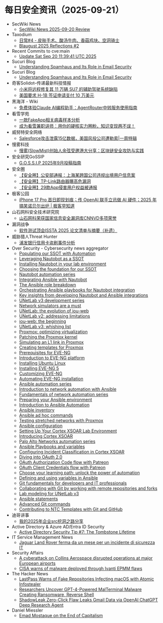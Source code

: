 # 每日安全资讯（2025-09-21）

- SecWiki News
  - [SecWiki News 2025-09-20 Review](http://www.sec-wiki.com/?2025-09-20)
- Taxodium
  - [日常#4 - 皮肤手术、酸汤牛肉、香菇鸡块、空洞骑士](https://taxodium.ink/nichijou-4.html)
  - [Blaugust 2025 Reflections #2](https://taxodium.ink/blaugust-2025-reflections-2.html)
- Recent Commits to cve:main
  - [Update Sat Sep 20 11:39:41 UTC 2025](https://github.com/trickest/cve/commit/80b563193999053e2c121095ecd4280843f86852)
- Sucuri Blog
  - [Understanding Spamhaus and Its Role in Email Security](https://blog.sucuri.net/2025/09/understanding-spamhaus-and-its-role-in-email-security.html)
- Sucuri Blog
  - [Understanding Spamhaus and Its Role in Email Security](https://blog.sucuri.net/2025/09/understanding-spamhaus-and-its-role-in-email-security.html)
- 奇客Solidot–传递最新科技情报
  - [小米将远程修复其 11 万辆 SU7 的辅助驾驶系统缺陷](https://www.solidot.org/story?sid=82370)
  - [美国要求 H-1B 签证申请支付 10 万美元](https://www.solidot.org/story?sid=82369)
- 黑海洋 - Wiki
  - [免费体验Claude AI编程助手：AgentRouter中转服务使用指南](https://blog.upx8.com/4859)
- 看雪学苑
  - [一款FakeApp相关病毒样本分析](https://mp.weixin.qq.com/s?__biz=MjM5NTc2MDYxMw==&mid=2458600282&idx=1&sn=cfce52a9a9a33444373394a15d3a278a)
  - [成为看雪兼职讲师：用你的硬核实力圈粉，知识变现两不误！](https://mp.weixin.qq.com/s?__biz=MjM5NTc2MDYxMw==&mid=2458600282&idx=2&sn=305f8062590ba0478b0a85219332cd89)
- 威努特安全网络
  - [Salesforce攻击泄露15亿数据，美国风投公司遭勒索|一周特辑](https://mp.weixin.qq.com/s?__biz=MzAwNTgyODU3NQ==&mid=2651135916&idx=1&sn=b5aa8cdac83fe2e42ec3475ca2e8a0bf)
- 慢雾科技
  - [慢雾(SlowMist)创始人余弦受邀港大分享：区块链安全攻防与实践](https://mp.weixin.qq.com/s?__biz=MzU4ODQ3NTM2OA==&mid=2247503359&idx=1&sn=25d9422f14485ed760389c21de28145c)
- 安全研究GoSSIP
  - [G.O.S.S.I.P 2025年9月投稿指南](https://mp.weixin.qq.com/s?__biz=Mzg5ODUxMzg0Ng==&mid=2247500743&idx=1&sn=5c7fdaadf93c984a9c4cc75e6f4243cb)
- 安全圈
  - [【安全圈】公安部通报：上海某跨国公司违规出境用户信息案](https://mp.weixin.qq.com/s?__biz=MzIzMzE4NDU1OQ==&mid=2652071806&idx=1&sn=44e4eaeac61fec01d5314cf50fda52c4)
  - [【安全圈】TP-Link路由器曝高危漏洞](https://mp.weixin.qq.com/s?__biz=MzIzMzE4NDU1OQ==&mid=2652071806&idx=2&sn=9da9a6fe06fc31226c5251aa5084ecce)
  - [【安全圈】29款App侵害用户权益被通报](https://mp.weixin.qq.com/s?__biz=MzIzMzE4NDU1OQ==&mid=2652071806&idx=3&sn=102d52624af84b801a83d19c30c81f98)
- 极客公园
  - [iPhone 17 Pro 首日即现划痕；传 OpenAI 联手立讯做 AI 硬件；2025 年搞笑诺贝尔出炉 | 极客早知道](https://mp.weixin.qq.com/s?__biz=MTMwNDMwODQ0MQ==&mid=2653086893&idx=1&sn=09ad85d66d2bb5eab5d3b9c8a3132b27)
- 山石网科安全技术研究院
  - [山石网科荣获国家信息安全漏洞库CNNVD多项荣誉](https://mp.weixin.qq.com/s?__biz=MzUzMDUxNTE1Mw==&mid=2247512732&idx=1&sn=fd414bbf394b51f4141e4313ba18fb28)
- 漏洞战争
  - [软件测试顶会ISSTA 2025 论文清单与摘要（补遗）](https://mp.weixin.qq.com/s?__biz=MzU0MzgzNTU0Mw==&mid=2247486003&idx=1&sn=82d1280ff69952f09d94eb5f9ff2d59a)
- 威胁猎人Threat Hunter
  - [浦发银行信用卡盗刷事件分析](https://mp.weixin.qq.com/s?__biz=MzI3NDY3NDUxNg==&mid=2247501631&idx=1&sn=f29acd519eda72bf23a30b3850265df2)
- Over Security - Cybersecurity news aggregator
  - [Populating our SSOT with Automation](https://www.adainese.it/blog/2024/07/10/populating-our-ssot-with-automation/)
  - [Leveraging Nautobot as a SSOT](https://www.adainese.it/blog/2024/07/10/leveraging-nautobot-as-a-ssot/)
  - [Installing Nautobot in your lab environment](https://www.adainese.it/blog/2024/07/10/installing-nautobot-in-your-lab-environment/)
  - [Choosing the foundation for our SSOT](https://www.adainese.it/blog/2024/07/10/choosing-the-foundation-for-our-ssot/)
  - [Nautobot automation series](https://www.adainese.it/blog/2024/07/11/nautobot-automation-series/)
  - [Integrating Ansible with Nautobot](https://www.adainese.it/blog/2024/07/11/integrating-ansible-with-nautobot/)
  - [The Ansible role breakdown](https://www.adainese.it/blog/2024/07/12/the-ansible-role-breakdown/)
  - [Orchestrating Ansible playbooks for Nautobot integration](https://www.adainese.it/blog/2024/07/12/orchestrating-ansible-playbooks-for-nautobot-integration/)
  - [Key insights from developing Nautobot and Ansible integrations](https://www.adainese.it/blog/2024/07/12/key-insights-from-developing-nautobot-and-ansible-integrations/)
  - [UNetLab v3 development series](https://www.adainese.it/blog/2024/07/20/unetlab-v3-development-series/)
  - [Network simulators are a must](https://www.adainese.it/blog/2024/07/20/network-simulators-are-a-must/)
  - [UNetLab: the evolution of iou-web](https://www.adainese.it/blog/2024/07/22/unetlab-the-evolution-of-iou-web/)
  - [UNetLab v2: addressing limitations](https://www.adainese.it/blog/2024/07/22/unetlab-v2-addressing-limitations/)
  - [iou-web: the beginning](https://www.adainese.it/blog/2024/07/22/iou-web-the-beginning/)
  - [UNetLab v3: whishing list](https://www.adainese.it/blog/2024/07/23/unetlab-v3-whishing-list/)
  - [Proxmox: optimizing virtualization](https://www.adainese.it/blog/2024/07/24/proxmox-optimizing-virtualization/)
  - [Patching the Proxmox kernel](https://www.adainese.it/blog/2024/07/25/patching-the-proxmox-kernel/)
  - [Simulating an L1 link in Proxmox](https://www.adainese.it/blog/2024/07/26/simulating-an-l1-link-in-proxmox/)
  - [Creating templates for Proxmox](https://www.adainese.it/blog/2024/07/26/creating-templates-for-proxmox/)
  - [Prerequisites for EVE-NG](https://www.adainese.it/blog/2024/07/27/prerequisites-for-eve-ng/)
  - [Introduction to EVE-NG platform](https://www.adainese.it/blog/2024/07/27/introduction-to-eve-ng-platform/)
  - [Installing Ubuntu Linux](https://www.adainese.it/blog/2024/07/27/installing-ubuntu-linux/)
  - [Installing EVE-NG 5](https://www.adainese.it/blog/2024/07/27/installing-eve-ng-5/)
  - [Customizing EVE-NG](https://www.adainese.it/blog/2024/07/27/customizing-eve-ng/)
  - [Automating EVE-NG installation](https://www.adainese.it/blog/2024/07/27/automating-eve-ng-installation/)
  - [Ansible automation series](https://www.adainese.it/blog/2024/07/27/ansible-automation-series/)
  - [Introduction to network automation with Ansible](https://www.adainese.it/blog/2024/07/28/introduction-to-network-automation-with-ansible/)
  - [Fundamentals of network automation series](https://www.adainese.it/blog/2024/07/29/fundamentals-of-network-automation-series/)
  - [Preparing your Ansible environment](https://www.adainese.it/blog/2024/07/31/preparing-your-ansible-environment/)
  - [Introduction to Ansible Automation](https://www.adainese.it/blog/2024/08/01/introduction-to-ansible-automation/)
  - [Ansible inventory](https://www.adainese.it/blog/2024/08/02/ansible-inventory/)
  - [Ansible ad hoc commands](https://www.adainese.it/blog/2024/08/03/ansible-ad-hoc-commands/)
  - [Testing stretched networks with Proxmox](https://www.adainese.it/blog/2024/08/04/testing-stretched-networks-with-proxmox/)
  - [Ansible configuration](https://www.adainese.it/blog/2024/08/05/ansible-configuration/)
  - [Setting Up Your Cortex XSOAR Lab Environment](https://www.adainese.it/blog/2024/08/12/setting-up-your-cortex-xsoar-lab-environment/)
  - [Introducing Cortex XSOAR](https://www.adainese.it/blog/2024/08/12/introducing-cortex-xsoar/)
  - [Palo Alto Networks automation series](https://www.adainese.it/blog/2024/08/13/palo-alto-networks-automation-series/)
  - [Ansible Playbooks and variables](https://www.adainese.it/blog/2024/08/15/ansible-playbooks-and-variables/)
  - [Configuring Incident Classification in Cortex XSOAR](https://www.adainese.it/blog/2024/08/19/configuring-incident-classification-in-cortex-xsoar/)
  - [Diving into OAuth 2.0](https://www.adainese.it/blog/2024/08/21/diving-into-oauth-2.0/)
  - [OAuth Authorization Code flow with Patreon](https://www.adainese.it/blog/2024/08/24/oauth-authorization-code-flow-with-patreon/)
  - [OAuth Client Credentials flow with Patreon](https://www.adainese.it/blog/2024/08/26/oauth-client-credentials-flow-with-patreon/)
  - [Choose your learning path: unlock the power of automation](https://www.adainese.it/blog/2024/08/29/choose-your-learning-path-unlock-the-power-of-automation/)
  - [Defining and using variables in Ansible](https://www.adainese.it/blog/2024/09/01/defining-and-using-variables-in-ansible/)
  - [Git fundamentals for developers and IT professionals](https://www.adainese.it/blog/2024/09/06/git-fundamentals-for-developers-and-it-professionals/)
  - [Collaborating with Git by working with remote repositories and forks](https://www.adainese.it/blog/2024/09/10/collaborating-with-git-by-working-with-remote-repositories-and-forks/)
  - [Lab modeling for UNetLab v3](https://www.adainese.it/blog/2024/09/13/lab-modeling-for-unetlab-v3/)
  - [Ansible statements](https://www.adainese.it/blog/2024/09/16/ansible-statements/)
  - [Advanced Git commands](https://www.adainese.it/blog/2024/09/19/advanced-git-commands/)
  - [Contributing to NTC Templates with Git and GitHub](https://www.adainese.it/blog/2024/09/25/contributing-to-ntc-templates-with-git-and-github/)
- 迪哥讲事
  - [我的2025年企业src挖洞之路分享](https://mp.weixin.qq.com/s?__biz=MzIzMTIzNTM0MA==&mid=2247498212&idx=1&sn=77aa77a29889354c9b1a805ff48ef66f)
- Active Directory & Azure AD/Entra ID Security
  - [Active Directory Security Tip #7: The Tombstone Lifetime](https://adsecurity.org/?p=4600)
- IT Service Management News
  - [Jaguar Land Rover ferma da un mese per un incidente di sicurezza IT](http://blog.cesaregallotti.it/2025/09/jaguar-land-rover-ferma-da-un-mese-per.html)
- Security Affairs
  - [A cyberattack on Collins Aerospace disrupted operations at major European airports](https://securityaffairs.com/182363/hacking/a-cyberattack-on-collins-aerospace-disrupted-operations-at-major-european-airports.html)
  - [CISA warns of malware deployed through Ivanti EPMM flaws](https://securityaffairs.com/182350/malware/cisa-warns-of-malware-deployed-through-ivanti-epmm-flaws.html)
- The Hacker News
  - [LastPass Warns of Fake Repositories Infecting macOS with Atomic Infostealer](https://thehackernews.com/2025/09/lastpass-warns-of-fake-repositories.html)
  - [Researchers Uncover GPT-4-Powered MalTerminal Malware Creating Ransomware, Reverse Shell](https://thehackernews.com/2025/09/researchers-uncover-gpt-4-powered.html)
  - [ShadowLeak Zero-Click Flaw Leaks Gmail Data via OpenAI ChatGPT Deep Research Agent](https://thehackernews.com/2025/09/shadowleak-zero-click-flaw-leaks-gmail.html)
- Daniel Miessler
  - [Emad Mostaque on the End of Capitalism](https://danielmiessler.com/blog/emad-mostaque-on-the-end-of-capitalism?utm_source=rss&utm_medium=feed&utm_campaign=website)
